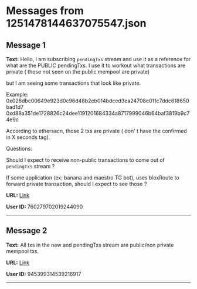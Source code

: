# Messages from 1251478144637075547.json

## Message 1

**Text:** Hello, I am subscribing `pendingTxs` stream and use it as a reference for what are the PUBLIC pendingTxs.  I use it to workout what transactions are private ( those not seen on the public mempool are private)

but I am seeing some transactions that look like private.

Example:
0x026dbc00649e923d0c96d48b2eb014bdced3ea24708e011c7ddc618650bad1d7
0xd88a351de1728826c24dee1191201684334a8717999046b64baf3819b9c74e9c

According to ethersacn, those 2 txs are private ( don' t have the confirmed in X seconds tag).

Questions:

Should I expect to receive non-public transactions  to come out of  `pendingTxs` stream  ?

If some application (ex: banana and maestro TG bot), uses bloxRoute to forward private transaction, should I expect to see those ?

**URL:** [Link](https://discord.com/channels/638409433860407300/638411171233398824/1251478144637075547)

**User ID:** 760279702019244090

---

## Message 2

**Text:** All txs in the new and pendingTxs stream are public/non private mempool txs.

**URL:** [Link](https://discord.com/channels/638409433860407300/638411171233398824/1251547871313133578)

**User ID:** 945399314539216917

---

